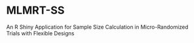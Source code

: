 # MLMRT-SS
An R Shiny Application for Sample Size Calculation in Micro-Randomized Trials with Flexible Designs
